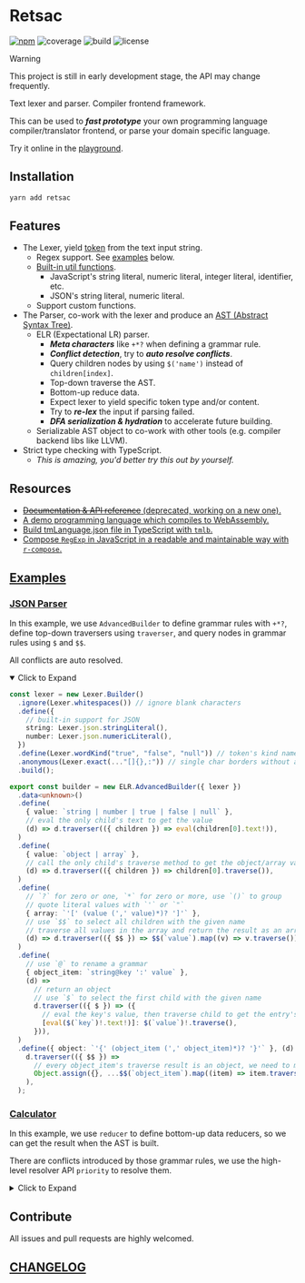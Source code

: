 # Retsac

[![npm](https://img.shields.io/npm/v/retsac?style=flat-square)](https://www.npmjs.com/package/retsac)
![coverage](https://img.shields.io/codecov/c/github/DiscreteTom/retsac?style=flat-square)
![build](https://img.shields.io/github/actions/workflow/status/DiscreteTom/retsac/publish.yml?style=flat-square)
![license](https://img.shields.io/github/license/DiscreteTom/retsac?style=flat-square)



> [!WARNING]
> This project is still in early development stage, the API may change frequently.

Text lexer and parser. Compiler frontend framework.

This can be used to **_fast prototype_** your own programming language compiler/translator frontend, or parse your domain specific language.

Try it online in the [playground](https://dttk.discretetom.com/js-playground?crushed=%28%27dependencieU%27https%253A%252F%252Fcdn.jsdelivr.net%252Fnpm%252FM%25400.17.0%252Fdist%252FM.min.js%27%255D%7EcellUJPYpaY9ZLO%252C%2520ELRG6MNtrue%7Eid%210%29%252CJWrite%2520the%2520PKr9lO_LO.BQer%257BXaH%252F123%252FG*bQq%253B--IZpKrG_ELR.AdvancedBQerDlOGXVH%255C%27a%255C%27G*bQDVH%2522V%2522%252C%2520checkAllHtrueG%257D%253BC4418%29%252CJPK9Ys6pKr.pKAll%257B%2522123%2522%257D-Iroot6Ys.buffer%255B0%255D--console.log%257Broot.toTYeStringq%257DC5544%29%255D%7EpanelUF5544%252CF4418%255D%29*%257D-zz.-%255Cr%255Cn6%2520%253D%25209%27%7Ecode%21%27ICNfalse%7Eid%21FD%257BZF170372543G%2520%29H%253A%2520Iconst%2520J%28%27name%21%27KarseMYtsacN%27%7EYadonly%21OexerQuildUs%21%255BVentryX*defineDYreZ%28%2520_6new%2520q%257B%257Dz%2520%2520%2501zq_ZYXVUQONMKJIHGFDC96-*_).

## Installation

```bash
yarn add retsac
```

## Features

- The Lexer, yield [token](https://github.com/DiscreteTom/retsac/blob/main/src/lexer/model/token.ts) from the text input string.
  - Regex support. See [examples](#examples) below.
  - [Built-in util functions](https://github.com/DiscreteTom/retsac/tree/main/src/lexer/utils).
    - JavaScript's string literal, numeric literal, integer literal, identifier, etc.
    - JSON's string literal, numeric literal.
  - Support custom functions.
- The Parser, co-work with the lexer and produce an [AST (Abstract Syntax Tree)](https://github.com/DiscreteTom/retsac/blob/main/src/parser/ast).
  - ELR (Expectational LR) parser.
    - **_Meta characters_** like `+*?` when defining a grammar rule.
    - **_Conflict detection_**, try to **_auto resolve conflicts_**.
    - Query children nodes by using `$('name')` instead of `children[index]`.
    - Top-down traverse the AST.
    - Bottom-up reduce data.
    - Expect lexer to yield specific token type and/or content.
    - Try to **_re-lex_** the input if parsing failed.
    - **_DFA serialization & hydration_** to accelerate future building.
  - Serializable AST object to co-work with other tools (e.g. compiler backend libs like LLVM).
- Strict type checking with TypeScript.
  - _This is amazing, you'd better try this out by yourself._

## Resources

- [~~Documentation & API reference~~ (deprecated, working on a new one).](https://discretetom.github.io/retsac/)
- [A demo programming language which compiles to WebAssembly.](https://github.com/DiscreteTom/dt0)
- [Build tmLanguage.json file in TypeScript with `tmlb`.](https://github.com/DiscreteTom/tmlb)
- [Compose `RegExp` in JavaScript in a readable and maintainable way with `r-compose`.](https://github.com/DiscreteTom/r-compose)
<!-- - [VSCode extension.](https://github.com/DiscreteTom/vscode-retsac) -->

## [Examples](https://github.com/DiscreteTom/retsac/tree/main/examples)

### [JSON Parser](https://github.com/DiscreteTom/retsac/blob/main/examples/parser/json/json.ts)

In this example, we use `AdvancedBuilder` to define grammar rules with `+*?`, define top-down traversers using `traverser`, and query nodes in grammar rules using `$` and `$$`.

All conflicts are auto resolved.

<details open><summary>Click to Expand</summary>

```ts
const lexer = new Lexer.Builder()
  .ignore(Lexer.whitespaces()) // ignore blank characters
  .define({
    // built-in support for JSON
    string: Lexer.json.stringLiteral(),
    number: Lexer.json.numericLiteral(),
  })
  .define(Lexer.wordKind("true", "false", "null")) // token's kind name equals to the literal value
  .anonymous(Lexer.exact(..."[]{},:")) // single char borders without a kind name
  .build();

export const builder = new ELR.AdvancedBuilder({ lexer })
  .data<unknown>()
  .define(
    { value: `string | number | true | false | null` },
    // eval the only child's text to get the value
    (d) => d.traverser(({ children }) => eval(children[0].text!)),
  )
  .define(
    { value: `object | array` },
    // call the only child's traverse method to get the object/array value
    (d) => d.traverser(({ children }) => children[0].traverse()),
  )
  .define(
    // `?` for zero or one, `*` for zero or more, use `()` to group
    // quote literal values with `'` or `"`
    { array: `'[' (value (',' value)*)? ']'` },
    // use `$$` to select all children with the given name
    // traverse all values in the array and return the result as an array
    (d) => d.traverser(({ $$ }) => $$(`value`).map((v) => v.traverse())),
  )
  .define(
    // use `@` to rename a grammar
    { object_item: `string@key ':' value` },
    (d) =>
      // return an object
      // use `$` to select the first child with the given name
      d.traverser(({ $ }) => ({
        // eval the key's value, then traverse child to get the entry's value
        [eval($(`key`)!.text!)]: $(`value`)!.traverse(),
      })),
  )
  .define({ object: `'{' (object_item (',' object_item)*)? '}'` }, (d) =>
    d.traverser(({ $$ }) =>
      // every object_item's traverse result is an object, we need to merge them.
      Object.assign({}, ...$$(`object_item`).map((item) => item.traverse())),
    ),
  );
```

</details>

### [Calculator](https://github.com/DiscreteTom/retsac/blob/main/examples/parser/calculator/calculator.ts)

In this example, we use `reducer` to define bottom-up data reducers, so we can get the result when the AST is built.

There are conflicts introduced by those grammar rules, we use the high-level resolver API `priority` to resolve them.

<details><summary>Click to Expand</summary>

```ts
const lexer = new Lexer.Builder()
  .ignore(Lexer.whitespaces()) // ignore blank characters
  .define({ number: /[0-9]+(?:\.[0-9]+)?/ })
  .anonymous(Lexer.exact(..."+-*/()")) // operators
  .build();

export const builder = new ELR.ParserBuilder({ lexer })
  .data<number>()
  .define({ exp: "number" }, (d) =>
    // the result of the reducer will be stored in the node's value
    d.reducer(({ matched }) => Number(matched[0].text)),
  )
  .define({ exp: `'-' exp` }, (d) => d.reducer(({ values }) => -values[1]!))
  .define({ exp: `'(' exp ')'` }, (d) => d.reducer(({ values }) => values[1]))
  .define({ exp: `exp '+' exp` }, (d) =>
    d.reducer(({ values }) => values[0]! + values[2]!),
  )
  .define({ exp: `exp '-' exp` }, (d) =>
    d.reducer(({ values }) => values[0]! - values[2]!),
  )
  .define({ exp: `exp '*' exp` }, (d) =>
    d.reducer(({ values }) => values[0]! * values[2]!),
  )
  .define({ exp: `exp '/' exp` }, (d) =>
    d.reducer(({ values }) => values[0]! / values[2]!),
  )
  .priority(
    { exp: `'-' exp` }, // highest priority
    [{ exp: `exp '*' exp` }, { exp: `exp '/' exp` }],
    [{ exp: `exp '+' exp` }, { exp: `exp '-' exp` }], // lowest priority
  );
```

</details>

## Contribute

All issues and pull requests are highly welcomed.

## [CHANGELOG](https://github.com/DiscreteTom/retsac/blob/main/CHANGELOG.md)
